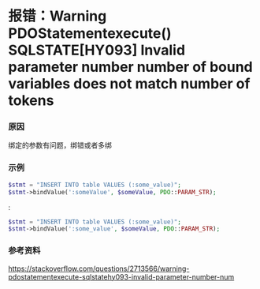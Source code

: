 # 报错：Warning PDOStatementexecute() SQLSTATE[HY093] Invalid parameter number number of bound variables does not match number of tokens



### 原因

绑定的参数有问题，绑错或者多绑

### 示例



```php
$stmt = "INSERT INTO table VALUES (:some_value)";
$stmt->bindValue(':someValue', $someValue, PDO::PARAM_STR);
```

: 

```php
$stmt = "INSERT INTO table VALUES (:some_value)";
$stmt->bindValue(':some_value', $someValue, PDO::PARAM_STR);
```



### 参考资料

https://stackoverflow.com/questions/2713566/warning-pdostatementexecute-sqlstatehy093-invalid-parameter-number-num